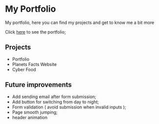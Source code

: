 # My Portfolio

My portfolio, here you can find my projects and get to know me a bit more

Click [here](https://igorbanjac91.github.io/portfolio-website/) to see the portfolio;

## Projects

- Portfolio
- Planets Facts Website
- Cyber Food

## Future improvements

- Add sending email after form submission;
- Add button for switching from day to night;
- Form validation ( avoid submission when invalid inputs );
- Page smooth jumping;
- header animation
